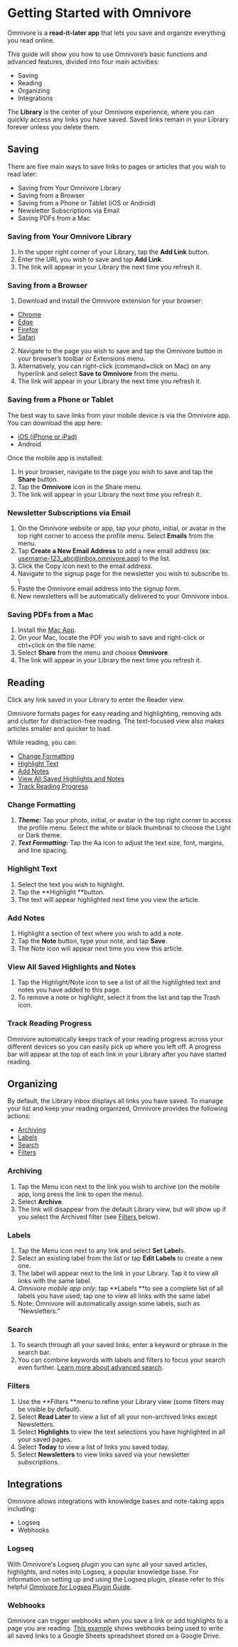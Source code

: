 # Getting Started with Omnivore

Omnivore is a **read-it-later app** that lets you save and organize everything you read online. 

This guide will show you how to use Omnivore’s basic functions and advanced features, divided into four main activities:


* Saving
* Reading
* Organizing
* Integrations

The **Library** is the center of your Omnivore experience, where you can quickly access any links you have saved. Saved links remain in your Library forever unless you delete them.


## Saving


There are five main ways to save links to pages or articles that you wish to read later:



* Saving from Your Omnivore Library
* Saving from a Browser 
* Saving from a Phone or Tablet (iOS or Android)
* Newsletter Subscriptions via Email
* Saving PDFs from a Mac


### Saving from Your Omnivore Library
1. In the upper right corner of your Library, tap the **Add Link** button.
2. Enter the URL you wish to save and tap **Add Link**.
3. The link will appear in your Library the next time you refresh it.


### Saving from a Browser

1. Download and install the Omnivore extension for your browser:

* [Chrome ](https://omnivore.app/install/chrome)
* [Edge](https://omnivore.app/install/edge)
* [Firefox](https://omnivore.app/install/firefox)
* [Safari](https://omnivore.app/install/safari)

2. Navigate to the page you wish to save and tap the Omnivore button in your browser’s toolbar or Extensions menu.
3. Alternatively, you can right-click (command+click on Mac) on any hyperlink and select **Save to Omnivore** from the menu.
4. The link will appear in your Library the next time you refresh it.



### Saving from a Phone or Tablet

The best way to save links from your mobile device is via the Omnivore app. You can download the app here:

* [iOS (iPhone or iPad)](https://omnivore.app/install/ios)
* Android

Once the mobile app is installed:

1. In your browser, navigate to the page you wish to save and tap the **Share** button.
2. Tap the **Omnivore** icon in the Share menu.
3. The link will appear in your Library the next time you refresh it.

### Newsletter Subscriptions via Email

1. On the Omnivore website or app, tap your photo, initial, or avatar in the top right corner to access the profile menu. Select **Emails** from the menu.
2. Tap **Create a New Email Address** to add a new email address (ex: username-123_abc@inbox.omnivore.app) to the list.
3. Click the Copy icon next to the email address.
4. Navigate to the signup page for the newsletter you wish to subscribe to. \
5. Paste the Omnivore email address into the signup form.
6. New newsletters will be automatically delivered to your Omnivore inbox.


### Saving PDFs from a Mac

1. Install the [Mac App](https://omnivore.app/install/mac). 
2. On your Mac, locate the PDF you wish to save and right-click or ctrl+click on the file name.
3. Select **Share** from the menu and choose **Omnivore**.
4. The link will appear in your Library the next time you refresh it.


## Reading

Click any link saved in your Library to enter the Reader view. 

Omnivore formats pages for easy reading and highlighting, removing ads and clutter for distraction-free reading. The text-focused view also makes articles smaller and quicker to load.

While reading, you can:

* <span style="text-decoration:underline;">Change Formatting</span>
* <span style="text-decoration:underline;">Highlight Text</span>
* <span style="text-decoration:underline;">Add Notes</span>
* <span style="text-decoration:underline;">View All Saved Highlights and Notes</span>
* <span style="text-decoration:underline;">Track Reading Progress</span>

### Change Formatting

1. **_Theme:_** Tap your photo, initial, or avatar  in the top right corner to access the profile menu. Select the white or black thumbnail to choose the Light or Dark theme.
2. **_Text Formatting:_** Tap the Aa icon to adjust the text size, font, margins, and line spacing.

### Highlight Text

1. Select the text you wish to highlight.
2. Tap the **Highlight **button.
3. The text will appear highlighted next time you view the article.

### Add Notes

1. Highlight a section of text where you wish to add a note.
2. Tap the **Note** button, type your note, and tap **Save**.
3. The Note icon will appear next time you view this article.

### View All Saved Highlights and Notes

1. Tap the Highlight/Note icon to see a list of all the highlighted text and notes you have added to this page.
2. To remove a note or highlight, select it from the list and tap the Trash icon.

### Track Reading Progress

Omnivore automatically keeps track of your reading progress across your different devices so you can easily pick up where you left off. A progress bar will appear at the top of each link in your Library after you have started reading. 

## Organizing

By default, the Library inbox displays all links you have saved. To manage your list and keep your reading organized, Omnivore provides the following actions: 

* <span style="text-decoration:underline;">Archiving</span>
* <span style="text-decoration:underline;">Labels</span>
* <span style="text-decoration:underline;">Search</span>
* <span style="text-decoration:underline;">Filters</span>

### Archiving

1. Tap the Menu icon next to the link you wish to archive (on the mobile app, long press the link to open the menu).
2. Select **Archive**.
3. The link will disappear from the default Library view, but will show up if you select the Archived filter (see <span style="text-decoration:underline;">Filters </span>below).

### Labels

1. Tap the Menu icon next to any link and select **Set Label**s.
2. Select an existing label from the list or tap **Edit Labels** to create a new one.
3. The label will appear next to the link in your Library. Tap it to view all links with the same label.
4. _Omnivore mobile app only_: tap **Labels **to see a complete list of all labels you have used; tap one to view all links with the same label
5. Note: Omnivore will automatically assign some labels, such as “Newsletters.”

### Search

1. To search through all your saved links, enter a keyword or phrase in the search bar. 
2. You can combine keywords with labels and filters to focus your search even further. [Learn more about advanced search](https://omnivore.app/help/search).

### Filters

1. Use the **Filters **menu to refine your Library view (some filters may be visible by default).
2. Select **Read Later** to view a list of all your non-archived links except Newsletters.
3. Select **Highlights** to view the text selections you have highlighted in all your saved pages. 
4. Select **Today** to view a list of links you saved today.
5. Select **Newsletters** to view links saved via your newsletter subscriptions.

## Integrations

Omnivore allows integrations with knowledge bases and note-taking apps including:

* Logseq
* Webhooks

### Logseq

With Omnivore's Logseq plugin you can sync all your saved articles, highlights, and notes into Logseq, a popular knowledge base. For information on setting up and using the Logseq plugin, please refer to this helpful [Omnivore for Logseq Plugin Guide](https://briansunter.com/graph/#/page/omnivore-logseq-guide).


### Webhooks

Omnivore can trigger webhooks when you save a link or add highlights to a page you are reading. <span style="text-decoration:underline;">This example</span> shows webhooks being used to write all saved links to a Google Sheets spreadsheet stored on a Google Drive.